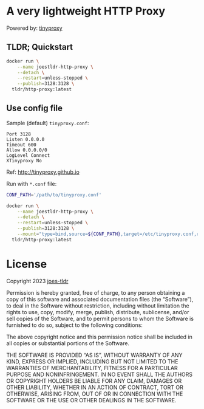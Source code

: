 # A very lightweight HTTP Proxy

Powered by: [tinyproxy](https://github.com/tinyproxy)

## TLDR; Quickstart

```bash
docker run \
    --name joestldr-http-proxy \
    --detach \
    --restart=unless-stopped \
    --publish=3128:3128 \
  tldr/http-proxy:latest
```

## Use config file

Sample (default) `tinyproxy.conf`:
```
Port 3128
Listen 0.0.0.0
Timeout 600
Allow 0.0.0.0/0
LogLevel Connect
XTinyproxy No
```
Ref: http://tinyproxy.github.io

Run with `*.conf` file:
```bash
CONF_PATH='/path/to/tinyproxy.conf'

docker run \
    --name joestldr-http-proxy \
    --detach \
    --restart=unless-stopped \
    --publish=3128:3128 \
    --mount="type=bind,source=${CONF_PATH},target=/etc/tinyproxy.conf,readonly" \
  tldr/http-proxy:latest
```

# License

Copyright 2023 [joes-tldr](https://github.com/joes-tldr)

Permission is hereby granted, free of charge, to any person obtaining a copy of this software and associated documentation files (the “Software”), to deal in the Software without restriction, including without limitation the rights to use, copy, modify, merge, publish, distribute, sublicense, and/or sell copies of the Software, and to permit persons to whom the Software is furnished to do so, subject to the following conditions:

The above copyright notice and this permission notice shall be included in all copies or substantial portions of the Software.

THE SOFTWARE IS PROVIDED “AS IS”, WITHOUT WARRANTY OF ANY KIND, EXPRESS OR IMPLIED, INCLUDING BUT NOT LIMITED TO THE WARRANTIES OF MERCHANTABILITY, FITNESS FOR A PARTICULAR PURPOSE AND NONINFRINGEMENT. IN NO EVENT SHALL THE AUTHORS OR COPYRIGHT HOLDERS BE LIABLE FOR ANY CLAIM, DAMAGES OR OTHER LIABILITY, WHETHER IN AN ACTION OF CONTRACT, TORT OR OTHERWISE, ARISING FROM, OUT OF OR IN CONNECTION WITH THE SOFTWARE OR THE USE OR OTHER DEALINGS IN THE SOFTWARE.

